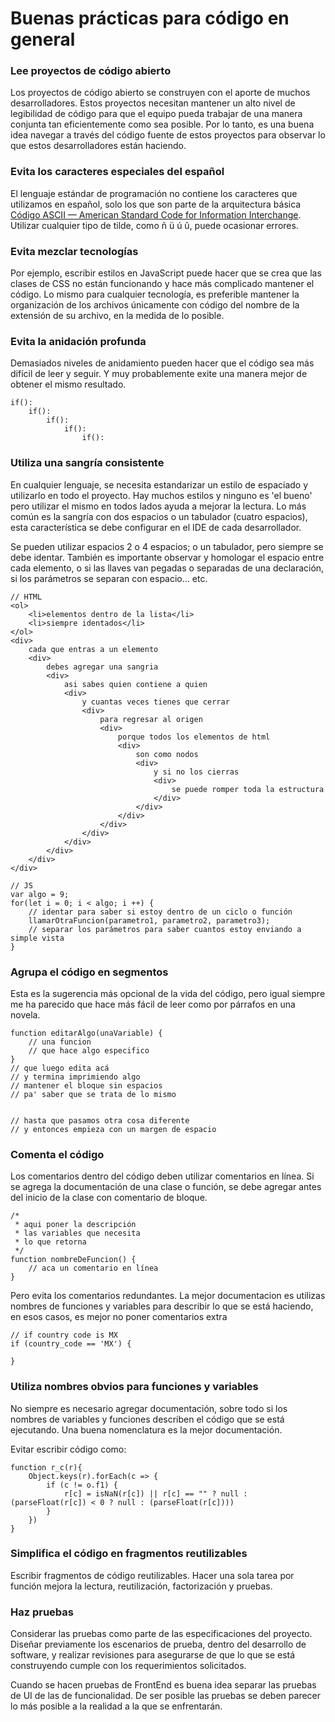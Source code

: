 # Buenas prácticas para código en general

### Lee proyectos de código abierto
Los proyectos de código abierto se construyen con el aporte de muchos desarrolladores. Estos proyectos necesitan mantener un alto nivel de legibilidad de código para que el equipo pueda trabajar de una manera conjunta tan eficientemente como sea posible. Por lo tanto, es una buena idea navegar a través del código fuente de estos proyectos para observar lo que estos desarrolladores están haciendo.

### Evita los caracteres especiales del español
El lenguaje estándar de programación no contiene los caracteres que utilizamos en español, solo los que son parte de la arquitectura básica [Código ASCII — American Standard Code for Information Interchange](https://ascii.cl/es/). Utilizar cualquier tipo de tilde, como ñ ü ú û, puede ocasionar errores.

### Evita mezclar tecnologías
Por ejemplo, escribir estilos en JavaScript puede hacer que se crea que las clases de CSS no están funcionando y hace más complicado mantener el código. Lo mismo para cualquier tecnología, es preferible mantener la organización de los archivos únicamente con código del nombre de la extensión de su archivo, en la medida de lo posible.

### Evita la anidación profunda
Demasiados niveles de anidamiento pueden hacer que el código sea más difícil de leer y seguir. Y muy probablemente exite una manera mejor de obtener el mismo resultado.
```
if():
    if():
        if():
            if():
                if():
```

### Utiliza una sangría consistente
En cualquier lenguaje, se necesita estandarizar un estilo de espaciado y utilizarlo en todo el proyecto. Hay muchos estilos y ninguno es 'el bueno' pero utilizar el mismo en todos lados ayuda a mejorar la lectura. Lo más común es la sangría con dos espacios o un tabulador (cuatro espacios), esta característica se debe configurar en el IDE de cada desarrollador.

Se pueden utilizar espacios 2 o 4 espacios; o un tabulador, pero siempre se debe identar. También es importante observar y homologar el espacio entre cada elemento, o si las llaves van pegadas o separadas de una declaración, si los parámetros se separan con espacio... etc.

```
// HTML
<ol>
    <li>elementos dentro de la lista</li>
    <li>siempre identados</li>
</ol>
<div>
    cada que entras a un elemento
    <div>
        debes agregar una sangria
        <div>
            asi sabes quien contiene a quien
            <div>
                y cuantas veces tienes que cerrar
                <div>
                    para regresar al origen
                    <div>
                        porque todos los elementos de html
                        <div>
                            son como nodos
                            <div>
                                y si no los cierras
                                <div>
                                    se puede romper toda la estructura
                                </div>
                            </div>
                        </div>
                    </div>
                </div>
            </div>
        </div>
    </div>
</div>

// JS
var algo = 9;
for(let i = 0; i < algo; i ++) {
    // identar para saber si estoy dentro de un ciclo o función
    llamarOtraFuncion(parametro1, parametro2, parametro3);
    // separar los parámetros para saber cuantos estoy enviando a simple vista
}

```

### Agrupa el código en segmentos
Esta es la sugerencia más opcional de la vida del código, pero igual siempre me ha parecido que hace más fácil de leer como por párrafos en una novela.

```
function editarAlgo(unaVariable) {
    // una funcion
    // que hace algo especifico
}
// que luego edita acá
// y termina imprimiendo algo
// mantener el bloque sin espacios 
// pa' saber que se trata de lo mismo


// hasta que pasamos otra cosa diferente
// y entonces empieza con un margen de espacio
```

### Comenta el código
Los comentarios dentro del código deben utilizar comentarios en línea. Si se agrega la documentación de una clase o función, se debe agregar antes del inicio de la clase con comentario de bloque.
```
/*
 * aqui poner la descripción
 * las variables que necesita
 * lo que retorna
 */
function nombreDeFuncion() {
    // aca un comentario en línea
}
```

Pero evita los comentarios redundantes. La mejor documentacion es utilizas nombres de funciones y variables para describir lo que se está haciendo, en esos casos, es mejor no poner comentarios extra
```
// if country code is MX
if (country_code == 'MX') {

}
```

### Utiliza nombres obvios para funciones y variables
No siempre es necesario agregar documentación, sobre todo si los nombres de variables y funciones describen el código que se está ejecutando. Una buena nomenclatura es la mejor documentación.

Evitar escribir código como:
```
function r_c(r){
    Object.keys(r).forEach(c => {
        if (c != o.f1) {
            r[c] = isNaN(r[c]) || r[c] == "" ? null : (parseFloat(r[c]) < 0 ? null : (parseFloat(r[c])))
        }
    })
}
```

### Simplifica el código en fragmentos reutilizables

Escribir fragmentos de código reutilizables. Hacer una sola tarea por función mejora la lectura, reutilización, factorización y pruebas.

### Haz pruebas

Considerar las pruebas como parte de las especificaciones del proyecto. Diseñar previamente los escenarios de prueba, dentro del desarrollo de software, y realizar revisiones para asegurarse de que lo que se está construyendo cumple con los requerimientos solicitados.

Cuando se hacen pruebas de FrontEnd es buena idea separar las pruebas de UI de las de funcionalidad. De ser posible las pruebas se deben parecer lo más posible a la realidad a la que se enfrentarán.
